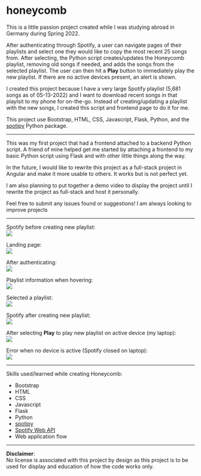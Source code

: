 # honeycomb
This is a little passion project created while I was studying abroad in Germany during Spring 2022.

After authenticating through Spotify, a user can navigate pages of their playlists and select one they would like to copy the most recent 25 songs from. After selecting, the Python script creates/updates the Honeycomb playlist, removing old songs if needed, and adds the songs from the selected playlist. The user can then hit a **Play** button to immediately play the new playlist. If there are no active devices present, an alert is shown.

I created this project because I have a very large Spotify playlist (5,681 songs as of 05-13-2022) and I want to download recent songs in that playlsit to my phone for on-the-go. Instead of creating/updating a playlist with the new songs, I created this script and frontend page to do it for me.

This project use Bootstrap, HTML, CSS, Javascript, Flask, Python, and the [spotipy](https://spotipy.readthedocs.io/en/2.19.0/) Python package.

***

This was my first project that had a frontend attached to a backend Python script. A friend of mine helped get me started by attaching a frontend to my basic Python script using Flask and with other little things along the way.

In the future, I would like to rewrite this project as a full-stack project in Angular and make it more usable to others. It works but is not perfect yet.

I am also planning to put together a demo video to display the project until I rewrite the project as full-stack and host it personally.

Feel free to submit any issues found or suggestions! I am always looking to improve projects

<hr>

Spotify before creating new playlist:<br>
<img src="Images/Screen Shot 2022-05-13 at 11.07.30 PM.png">

Landing page:<br>
<img src="Images/Screen Shot 2022-05-13 at 11.07.36 PM.png">

After authenticating:<br>
<img src="Images/Screen Shot 2022-05-13 at 11.07.42 PM.png">

Playlist information when hovering:<br>
<img src="Images/Screen Shot 2022-05-13 at 11.07.49 PM.png">

Selected a playlist:<br>
<img src="Images/Screen Shot 2022-05-13 at 11.07.58 PM.png">

Spotify after creating new playlist:<br>
<img src="Images/Screen Shot 2022-05-13 at 11.08.20 PM.png">

After selecting **Play** to play new playlist on active device (my laptop):<br>
<img src="Images/Screen Shot 2022-05-13 at 11.08.25 PM.png">

Error when no device is active (Spotify closed on laptop):<br>
<img src="Images/Screen Shot 2022-05-13 at 11.08.46 PM.png">

***

Skills used/learned while creating Honeycomb:
- Bootstrap
- HTML
- CSS
- Javascript
- Flask
- Python
- [spotipy](https://spotipy.readthedocs.io/en/2.19.0/)
- [Spotify Web API](https://developer.spotify.com/documentation/web-api/quick-start/)
- Web application flow

***

**Disclaimer**:<br>
No license is associated with this project by design as this project is to be used for display and education of how the code works only.